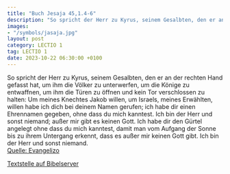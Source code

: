 ```yaml
---
title: "Buch Jesaja 45,1.4-6"
description: "So spricht der Herr zu Kyrus, seinem Gesalbten, den er an der rechten Hand gefasst hat, um ihm die Völker zu unterwerfen, um die Könige zu entwaffnen, um ihm die Türen zu öffnen und kein Tor verschlossen zu halten: Um meines Knechtes Jakob willen, um Israels, meines Erwählten, wi...."
images:
- "/symbols/jasaja.jpg"
layout: post
category: LECTIO 1
tag: LECTIO 1
date: 2023-10-22 06:30:00 +0100
---
```

So spricht der Herr zu Kyrus, seinem Gesalbten, den er an der rechten Hand gefasst hat, um ihm die Völker zu unterwerfen, um die Könige zu entwaffnen, um ihm die Türen zu öffnen und kein Tor verschlossen zu halten:
Um meines Knechtes Jakob willen, um Israels, meines Erwählten, willen habe ich dich bei deinem Namen gerufen; ich habe dir einen Ehrennamen gegeben, ohne dass du mich kanntest.<!--more-->
Ich bin der Herr und sonst niemand; außer mir gibt es keinen Gott. Ich habe dir den Gürtel angelegt ohne dass du mich kanntest,
damit man vom Aufgang der Sonne bis zu ihrem Untergang erkennt, dass es außer mir keinen Gott gibt. Ich bin der Herr und sonst niemand.<br>
[Quelle: Evangelizo](https://evangeliumtagfuertag.org/DE/gospel)

[Textstelle auf Bibelserver](https://www.bibleserver.com/EU/Jesaja45,1.4-6)
